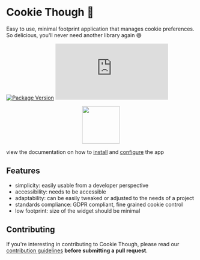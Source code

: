 # Cookie Though 🍪

Easy to use, minimal footprint application that manages cookie preferences. <br>
So delicious, you'll never need another library again 😄

[![Package Version](https://img.shields.io/npm/v/cookie-though.svg)](https://npm.im/cookie-though)
[![Gzip Size](http://img.badgesize.io/https://unpkg.com/cookie-though/dist/lib.js?compression=gzip&label=gzip%20size)](https://unpkg.com/cookie-though)

<div align="center">
    <img src="https://cookiethough.dev/logo.png" width="100" height="auto"/>
</div>

view the documentation on how to [install](https://cookiethough.dev/installation/) and [configure](https://cookiethough.dev/configuration/) the app

## Features

* simplicity: easily usable from a developer perspective
* accessibility: needs to be accessible
* adaptability: can be easily tweaked or adjusted to the needs of a project
* standards compliance: GDPR compliant, fine grained cookie control
* low footprint: size of the widget should be minimal

## Contributing

If you're interesting in contributing to Cookie Though, please read our [contribution guidelines](https://github.com/inthepocket/cookie-though/blob/master/CONTRIBUTING.md) **before submitting a pull request**.
